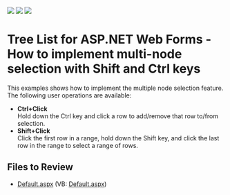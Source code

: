 <!-- default badges list -->
![](https://img.shields.io/endpoint?url=https://codecentral.devexpress.com/api/v1/VersionRange/128548904/17.2.10%2B)
[![](https://img.shields.io/badge/Open_in_DevExpress_Support_Center-FF7200?style=flat-square&logo=DevExpress&logoColor=white)](https://supportcenter.devexpress.com/ticket/details/E445)
[![](https://img.shields.io/badge/📖_How_to_use_DevExpress_Examples-e9f6fc?style=flat-square)](https://docs.devexpress.com/GeneralInformation/403183)
<!-- default badges end -->
# Tree List for ASP.NET Web Forms - How to implement multi-node selection with Shift and Ctrl keys

This examples shows how to implement the multiple node selection feature. The following user operations are available:

* **Ctrl+Click**  
  Hold down the Ctrl key and click a row to add/remove that row to/from selection.
* **Shift+Click**  
  Click the first row in a range, hold down the Shift key, and click the last row in the range to select a range of rows.

## Files to Review

* [Default.aspx](./CS/WebSite/Default.aspx) (VB: [Default.aspx](./VB/WebSite/Default.aspx))
